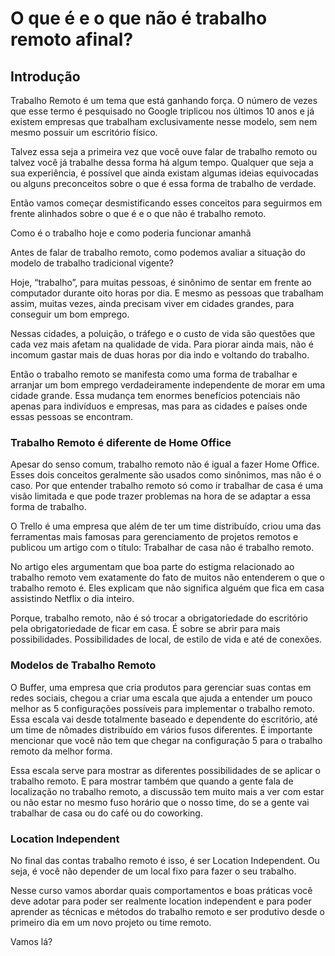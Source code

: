 # O que é e o que não é trabalho remoto afinal?

## Introdução

Trabalho Remoto é um tema que está ganhando força. O número de vezes que esse termo é pesquisado no Google triplicou nos últimos 10 anos e já existem empresas que trabalham exclusivamente nesse modelo, sem nem mesmo possuir um escritório físico.

Talvez essa seja a primeira vez que você ouve falar de trabalho remoto ou talvez você já trabalhe dessa forma há algum tempo. Qualquer que seja a sua experiência, é possível que ainda existam algumas ideias equivocadas ou alguns preconceitos sobre o que é essa forma de trabalho de verdade.

Então vamos começar desmistificando esses conceitos para seguirmos em frente alinhados sobre o que é e o que não é trabalho remoto.

Como é o trabalho hoje e como poderia funcionar amanhã

Antes de falar de trabalho remoto, como podemos avaliar a situação do modelo de trabalho tradicional vigente?

Hoje, “trabalho”, para muitas pessoas, é sinônimo de sentar em frente ao computador durante oito horas por dia. E mesmo as pessoas que trabalham assim, muitas vezes, ainda precisam viver em cidades grandes, para conseguir um bom emprego.

Nessas cidades, a poluição, o tráfego e o custo de vida são questões que cada vez mais afetam na qualidade de vida. Para piorar ainda mais, não é incomum gastar mais de duas horas por dia indo e voltando do trabalho.

Então o trabalho remoto se manifesta como uma forma de trabalhar e arranjar um bom emprego verdadeiramente independente de morar em uma cidade grande. Essa mudança tem enormes benefícios potenciais não apenas para indivíduos e empresas, mas para as cidades e países onde essas pessoas se encontram.

### Trabalho Remoto é diferente de Home Office

Apesar do senso comum, trabalho remoto não é igual a fazer Home Office. Esses dois conceitos geralmente são usados como sinônimos, mas não é o caso. Por que entender trabalho remoto só como ir trabalhar de casa é uma visão limitada e que pode trazer problemas na hora de se adaptar a essa forma de trabalho.

O Trello é uma empresa que além de ter um time distribuído, criou uma das ferramentas mais famosas para gerenciamento de projetos remotos e publicou um artigo com o título: Trabalhar de casa não é trabalho remoto.

No artigo eles argumentam que boa parte do estigma relacionado ao trabalho remoto vem exatamente do fato de muitos não entenderem o que o trabalho remoto é. Eles explicam que não significa alguém que fica em casa assistindo Netflix o dia inteiro.

Porque, trabalho remoto, não é só trocar a obrigatoriedade do escritório pela obrigatoriedade de ficar em casa. É sobre se abrir para mais possibilidades. Possibilidades de local, de estilo de vida e até de conexões.

### Modelos de Trabalho Remoto

O Buffer, uma empresa que cria produtos para gerenciar suas contas em redes sociais, chegou a criar uma escala que ajuda a entender um pouco melhor as 5 configurações possíveis para implementar o trabalho remoto. Essa escala vai desde totalmente baseado e dependente do escritório, até um time de nômades distribuído em vários fusos diferentes. É importante mencionar que você não tem que chegar na configuração 5 para o trabalho remoto da melhor forma.

Essa escala serve para mostrar as diferentes possibilidades de se aplicar o trabalho remoto. E para mostrar também que quando a gente fala de localização no trabalho remoto, a discussão tem muito mais a ver com estar ou não estar no mesmo fuso horário que o nosso time, do se a gente vai trabalhar de casa ou do café ou do coworking.

### Location Independent

No final das contas trabalho remoto é isso, é ser Location Independent. Ou seja, é você não depender de um local fixo para fazer o seu trabalho.

Nesse curso vamos abordar quais comportamentos e boas práticas você deve adotar para poder ser realmente location independent e para poder aprender as técnicas e métodos do trabalho remoto e ser produtivo desde o primeiro dia em um novo projeto ou time remoto.

Vamos lá?

